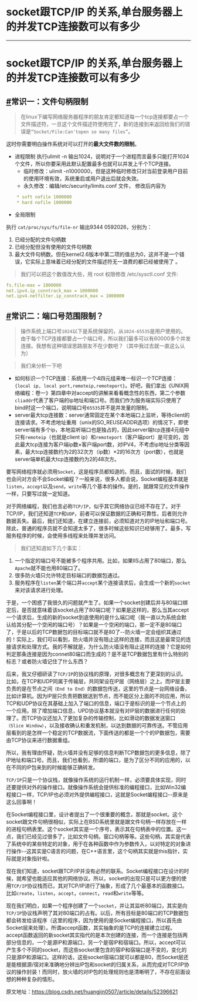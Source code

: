 # socket跟TCP/IP 的关系,单台服务器上的并发TCP连接数可以有多少

------

# socket跟TCP/IP 的关系,单台服务器上的并发TCP连接数可以有多少

## [#](http://www.liuwq.com/views/linux基础/socket与TCP-IP关系.html#常识一：文件句柄限制)常识一：文件句柄限制

> 在linux下编写网络服务器程序的朋友肯定都知道每一个tcp连接都要占一个文件描述符，一旦这个文件描述符使用完了，新的连接到来返回给我们的错误是`“Socket/File:Can'topen so many files”`。

这时你需要明白操作系统对可以打开的**最大文件数的限制**。

- 进程限制 执行ulimit -n 输出1024，说明对于一个进程而言最多只能打开1024个文件，所以你要采用此默认配置最多也就可以并发上千个TCP连接。
    - 临时修改：ulimit -n1000000，但是这种临时修改只对当前登录用户目前的使用环境有效，系统重启或用户退出后就会失效。
    - 永久修改：编辑/etc/security/limits.conf 文件， 修改后内容为

```yml
    * soft nofile 1000000
    * hard nofile 1000000
```

- 全局限制

执行 `cat/proc/sys/fs/file-nr` 输出9344 0592026，分别为：

1. 已经分配的文件句柄数
2. 已经分配但没有使用的文件句柄数
3. 最大文件句柄数。但在kernel2.6版本中第二项的值总为0，这并不是一个错误，它实际上意味着已经分配的文件描述符无一浪费的都已经被使用了 。

> 我们可以把这个数值改大些，用 root 权限修改 /etc/sysctl.conf 文件:

```yml
fs.file-max = 1000000
net.ipv4.ip_conntrack_max = 1000000
net.ipv4.netfilter.ip_conntrack_max = 1000000
```

## [#](http://www.liuwq.com/views/linux基础/socket与TCP-IP关系.html#常识二：端口号范围限制？)常识二：端口号范围限制？

> 操作系统上端口号`1024`以下是系统保留的，从`1024-65535`是用户使用的。由于每个TCP连接都要占一个端口号，所以我们最多可以有60000多个并发连接。我想有这种错误思路朋友不在少数吧？（其中我过去就一直这么认为）

> 我们来分析一下吧

- 如何标识一个TCP连接：系统用一个4四元组来唯一标识一个TCP连接：`{local ip, local port,remoteip,remoteport}`。好吧，我们拿出《UNIX网络编程：卷一》第四章中对accept的讲解来看看概念性的东西，第二个参数`cliaddr`代表了客户端的ip地址和端口号。而我们作为服务端实际只使用了bind时这一个端口，说明端口号`65535`并不是并发量的限制。
- server最大tcp连接数：server通常固定在某个本地端口上监听，等待client的连接请求。不考虑地址重用（unix的SO_REUSEADDR选项）的情况下，即使server端有多个ip，本地监听端口也是独占的，因此server端tcp连接4元组中只有`remoteip`（也就是client ip）和`remoteport`（客户端port）是可变的，因此最大tcp连接为客户端ip数×客户端port数，对IPV4，不考虑ip地址分类等因素，最大tcp连接数约为2的32次方（ip数）×2的16次方（port数），也就是server端单机最大tcp连接数约为2的48次方。

要写网络程序就必须用`Socket`，这是程序员都知道的。而且，面试的时候，我们也会问对方会不会Socket编程？一般来说，很多人都会说，Socket编程基本就是`listen`，`accept`以及`send`，`write`等几个基本的操作。是的，就跟常见的文件操作一样，只要写过就一定知道。

对于网络编程，我们也言必称`TCP/IP`，似乎其它网络协议已经不存在了。对于TCP/IP，我们还知道`TCP`和`UDP`，前者可以保证数据的正确和可靠性，后者则允许数据丢失。最后，我们还知道，在建立连接前，必须知道对方的IP地址和端口号。除此，普通的程序员就不会知道太多了，很多时候这些知识已经够用了。最多，写服务程序的时候，会使用多线程来处理并发访问。

> 我们还知道如下几个事实：

1. 一个指定的端口号不能被多个程序共用。比如，如果IIS占用了80端口，那么`Apache`就不能也用80端口了。
2. 很多防火墙只允许特定目标端口的数据包通过。
3. 服务程序在`listen`某个端口并`accept`某个连接请求后，会生成一个新的`socket`来对该请求进行处理。

于是，一个困惑了我很久的问题就产生了。如果一个socket创建后并与80端口绑定后，是否就意味着该socket占用了80端口呢？如果是这样的，那么当其accept一个请求后，生成的新的socket到底使用的是什么端口呢（我一直以为系统会默认给其分配一个空闲的端口号）？如果是一个空闲的端口，那一定不是80端口了，于是以后的TCP数据包的目标端口就不是80了--防火墙一定会组织其通过的！实际上，我们可以看到，防火墙并没有阻止这样的连接，而且这是最常见的连接请求和处理方式。我的不解就是，为什么防火墙没有阻止这样的连接？它是如何判定那条连接是因为connet80端口而生成的？是不是TCP数据包里有什么特别的标志？或者防火墙记住了什么东西？

后来，我又仔细研读了`TCP/IP`的协议栈的原理，对很多概念有了更深刻的认识。比如，在TCP和UDP同属于传输层，共同架设在IP层（网络层）之上。而IP层主要负责的是在节点之间`（End to End）`的数据包传送，这里的节点是一台网络设备，比如计算机。因为IP层只负责把数据送到节点，而不能区分上面的不同应用，所以TCP和UDP协议在其基础上加入了端口的信息，端口于是标识的是一个节点上的一个应用。除了增加端口信息，UPD协议基本就没有对IP层的数据进行任何的处理了。而TCP协议还加入了更加复杂的传输控制，比如滑动的数据发送窗口`（Slice Window）`，以及接收确认和重发机制，以达到数据的可靠传送。不管应用层看到的是怎样一个稳定的TCP数据流，下面传送的都是一个个的IP数据包，需要由TCP协议来进行数据重组。

所以，我有理由怀疑，防火墙并没有足够的信息判断TCP数据包的更多信息，除了IP地址和端口号。而且，我们也看到，所谓的端口，是为了区分不同的应用的，以在不同的IP包来到的时候能够正确转发。

`TCP/IP`只是一个协议栈，就像操作系统的运行机制一样，必须要具体实现，同时还要提供对外的操作接口。就像操作系统会提供标准的编程接口，比如Win32编程接口一样，TCP/IP也必须对外提供编程接口，这就是Socket编程接口--原来是这么回事啊！

在Socket编程接口里，设计者提出了一个很重要的概念，那就是socket。这个socket跟文件句柄很相似，实际上在BSD系统里就是跟文件句柄一样存放在一样的进程句柄表里。这个socket其实是一个序号，表示其在句柄表中的位置。这一点，我们已经见过很多了，比如文件句柄，窗口句柄等等。这些句柄，其实是代表了系统中的某些特定的对象，用于在各种函数中作为参数传入，以对特定的对象进行操作--这其实是C语言的问题，在C++语言里，这个句柄其实就是this指针，实际就是对象指针啦。

现在我们知道，socket跟TCP/IP并没有必然的联系。Socket编程接口在设计的时候，就希望也能适应其他的网络协议。所以，socket的出现只是可以更方便的使用`TCP/IP`协议栈而已，其对TCP/IP进行了抽象，形成了几个最基本的函数接口。比如`create`，`listen`，`accept`，`connect`，`read`和`write`等等。

现在我们明白，如果一个程序创建了一个`socket`，并让其监听80端口，其实是向`TCP/IP`协议栈声明了其对80端口的占有。以后，所有目标是80端口的TCP数据包都会转发给该程序（这里的程序，因为使用的是Socket编程接口，所以首先由Socket层来处理）。所谓accept函数，其实抽象的是TCP的连接建立过程。accept函数返回的新socket其实指代的是本次创建的连接，而一个连接是包括两部分信息的，一个是源IP和源端口，另一个是宿IP和宿端口。所以，accept可以产生多个不同的socket，而这些socket里包含的宿IP和宿端口是不变的，变化的只是源IP和源端口。这样的话，这些socket宿端口就可以都是80，而Socket层还是能根据源/宿对来准确地分辨出IP包和socket的归属关系，从而完成对TCP/IP协议的操作封装！而同时，放火墙的对IP包的处理规则也是清晰明了，不存在前面设想的种种复杂的情形。

原文地址：https://blog.csdn.net/huangjin0507/article/details/52396621